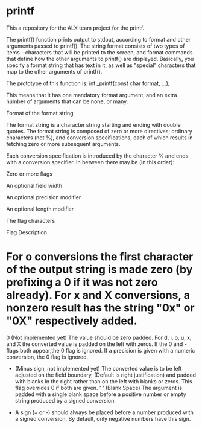 # printf
This a repository for the ALX team project for the printf.

The printf() function prints output to stdout, according to format and other arguments passed to printf(). 
The string format consists of two types of items - characters that will be printed to the screen,
and format commands that define how the other arguments to printf() are displayed. Basically,
you specify a format string that has text in it, as well as "special" characters
that map to the other arguments of printf().


The prototype of this function is: int _printf(const char format, ...);

This means that it has one mandatory format argument, and an extra number of arguments that can be none, or many.

Format of the format string

The format string is a character string starting and ending with double quotes. The format string is composed of zero or more directives; ordinary characters (not %), and conversion specifications, each of which results in fetching zero or more subsequent arguments.

Each conversion specification is introduced by the character % and ends with a conversion specifier. In between there may be (in this order):

Zero or more flags

An optional field width

An optional precision modifier

An optional length modifier

The flag characters

Flag	Description
#	For o conversions the first character of the output string is made zero (by prefixing a 0 if it was not zero already). For x and X conversions, a nonzero result has the string "0x" or "0X" respectively added.
0	(Not implemented yet) The value should be zero padded. For d, i, o, u, x, and X the converted value is padded on the left with zeros. If the 0 and - flags both appear,the 0 flag is ignored. If a precision is given with a numeric conversion, the 0 flag is ignored.
-	(Minus sign, not implemented yet) The converted value is to be left adjusted on the field boundary, (Default is right justification) and padded with blanks in the right rather than on the left with blanks or zeros. This flag overrides 0 if both are given.
' '	(Blank Space) The argument is padded with a single blank space before a positive number or empty string produced by a signed conversion.
+	A sign (+ or -) should always be placed before a number produced with a signed conversion. By default, only negative numbers have this sign.

